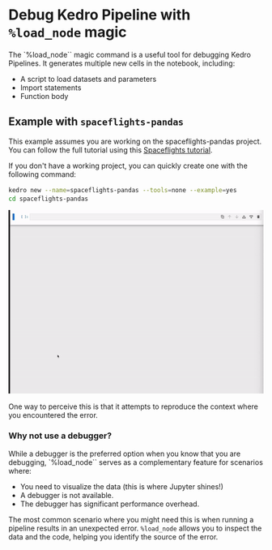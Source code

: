 # Debug Kedro Pipeline with `%load_node` magic
The `%load_node`` magic command is a useful tool for debugging Kedro Pipelines. It generates multiple new cells in the notebook, including:

- A script to load datasets and parameters
- Import statements
- Function body


## Example with `spaceflights-pandas`
This example assumes you are working on the spaceflights-pandas project. You can follow the full tutorial using this [Spaceflights tutorial](../tutorial/spaceflights_tutorial.md).

If you don't have a working project, you can quickly create one with the following command:

```bash
kedro new --name=spaceflights-pandas --tools=none --example=yes
cd spaceflights-pandas
```
![debug.gif](../meta/images/debug.gif)

One way to perceive this is that it attempts to reproduce the context where you encountered the error.

### Why not use a debugger?
While a debugger is the preferred option when you know that you are debugging, `%load_node`` serves as a complementary feature for scenarios where:
- You need to visualize the data (this is where Jupyter shines!)
- A debugger is not available.
- The debugger has significant performance overhead.

The most common scenario where you might need this is when running a pipeline results in an unexpected error. `%load_node` allows you to inspect the data and the code, helping you identify the source of the error.
